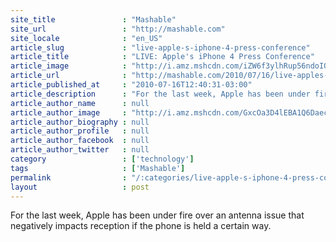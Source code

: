 ```yaml
---
site_title               : "Mashable"
site_url                 : "http://mashable.com"
site_locale              : "en_US"
article_slug             : "live-apple-s-iphone-4-press-conference"
article_title            : "LIVE: Apple's iPhone 4 Press Conference"
article_image            : "http://i.amz.mshcdn.com/iZW6f3ylhRup56ndoIQ0rQQpOmM=/1200x627/2012%2F12%2F04%2F06%2Fliveapplesi.deK.jpg"
article_url              : "http://mashable.com/2010/07/16/live-apples-iphone-4-press-conference/"
article_published_at     : "2010-07-16T12:40:31-03:00"
article_description      : "For the last week, Apple has been under fire over an antenna issue that negatively impacts reception if the phone is held a certain way."
article_author_name      : null
article_author_image     : "http://i.amz.mshcdn.com/GxcOa3D4lEBA1Q6Daec5EKY9ld0=/90x90/2016%2F07%2F14%2F09%2F20150711baheadshot_be.b53de.b3119.png"
article_author_biography : null
article_author_profile   : null
article_author_facebook  : null
article_author_twitter   : null
category                 : ['technology']
tags                     : ['Mashable']
permalink                : "/:categories/live-apple-s-iphone-4-press-conference/"
layout                   : post
---
```


For the last week, Apple has been under fire over an antenna issue that negatively impacts reception if the phone is held a certain way.
